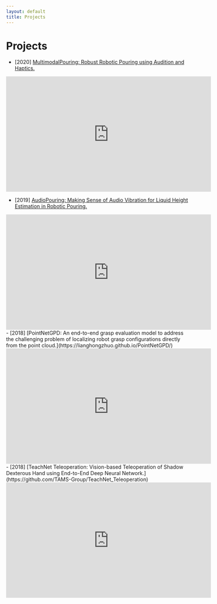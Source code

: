 ```yaml
---
layout: default
title: Projects
---
```

# Projects
- [2020] [MultimodalPouring: Robust Robotic Pouring using Audition and Haptics.](https://lianghongzhuo.github.io/MultimodalPouring/)
<div style="text-align:center">
<iframe width="560" height="315" src="https://www.youtube.com/embed/_U7zTyS338I" frameborder="0" allow="accelerometer; autoplay; encrypted-media; gyroscope; picture-in-picture" allowfullscreen></iframe>
</div>

- [2019] [AudioPouring: Making Sense of Audio Vibration for Liquid Height Estimation in Robotic Pouring.](https://lianghongzhuo.github.io/AudioPouring/)
<div style="text-align:center">
<iframe width="560" height="315" src="https://www.youtube.com/embed/Za8dDjGFE1k" frameborder="0" allow="accelerometer; autoplay; encrypted-media; gyroscope; picture-in-picture" allowfullscreen></iframe>
</div>
- [2018] [PointNetGPD: An end-to-end grasp evaluation model to address the challenging problem of localizing robot grasp configurations directly from the point cloud.](https://lianghongzhuo.github.io/PointNetGPD/)
<div style="text-align:center">
<iframe width="560" height="315" src="https://www.youtube.com/embed/RBFFCLiWhRw" frameborder="0" allow="accelerometer; autoplay; encrypted-media; gyroscope; picture-in-picture" allowfullscreen></iframe>
</div>
- [2018] [TeachNet Teleoperation: Vision-based Teleoperation of Shadow Dexterous Hand using End-to-End Deep Neural Network.](https://github.com/TAMS-Group/TeachNet_Teleoperation)
<div style="text-align:center">
<iframe width="560" height="315" src="https://www.youtube.com/embed/I1FTJ87CtDs" frameborder="0" allow="accelerometer; autoplay; encrypted-media; gyroscope; picture-in-picture" allowfullscreen></iframe>
</div>